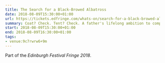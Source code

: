 ```yaml
---
title: The Search for a Black-Browed Albatross
date: 2018-08-09T15:30:00+01:00
url: https://tickets.edfringe.com/whats-on/search-for-a-black-browed-albatross
summary: Coat? Check. Tent? Check. A father's lifelong ambition to complete? Check. Charlie is about to embark on the journey that her late father never did. To find the one bird that had eluded him, to rekindle their lost relationship.
start: 2018-08-09T15:30:00+01:00
end: 2018-08-09T16:30:00+01:00
tags:
- venue:9c7rwrw6+9m
---
```

Part of the _Edinburgh Festival Fringe 2018_.
